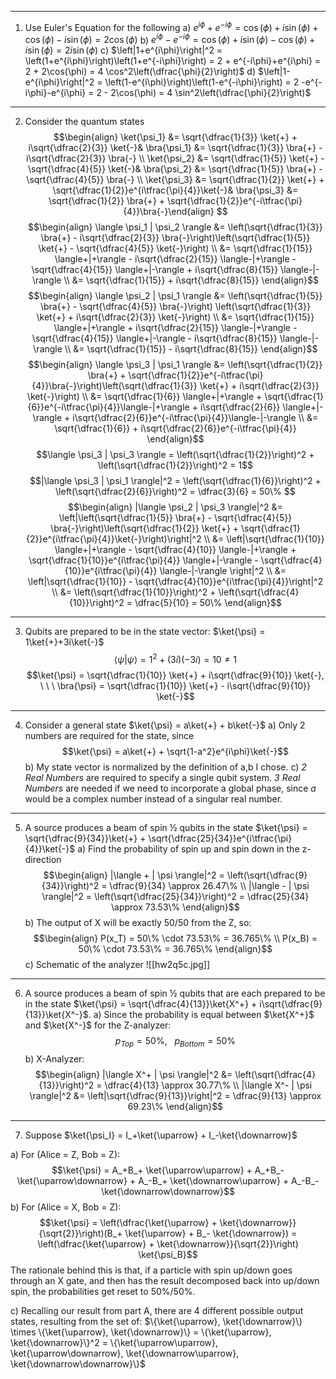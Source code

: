 <hr>

1. Use Euler's Equation for the following
a) $e^{i\phi}+e^{-i\phi} = \cos(\phi) + i\sin(\phi) + \cos(\phi) - i\sin(\phi) = 2 \cos(\phi)$
b) $e^{i\phi}-e^{-i\phi} = \cos(\phi) + i\sin(\phi) - \cos(\phi) + i\sin(\phi) = 2i \sin(\phi)$
c) $\left|1+e^{i\phi}\right|^2 = \left(1+e^{i\phi}\right)\left(1+e^{-i\phi}\right) = 2 + e^{-i\phi}+e^{i\phi} = 2 + 2\cos(\phi) = 4 \cos^2\left(\dfrac{\phi}{2}\right)$
d) $\left|1-e^{i\phi}\right|^2 = \left(1-e^{i\phi}\right)\left(1-e^{-i\phi}\right) = 2 -e^{-i\phi}-e^{i\phi} = 2 - 2\cos(\phi) = 4 \sin^2\left(\dfrac{\phi}{2}\right)$
<hr>

2. Consider the quantum states
$$\begin{align}
\ket{\psi_1} &= \sqrt{\dfrac{1}{3}} \ket{+} + i\sqrt{\dfrac{2}{3}} \ket{-}&
\bra{\psi_1} &= \sqrt{\dfrac{1}{3}} \bra{+} - i\sqrt{\dfrac{2}{3}} \bra{-} \\
\ket{\psi_2} &= \sqrt{\dfrac{1}{5}} \ket{+} - \sqrt{\dfrac{4}{5}} \ket{-}&
\bra{\psi_2} &= \sqrt{\dfrac{1}{5}} \bra{+} - \sqrt{\dfrac{4}{5}} \bra{-} \\
\ket{\psi_3} &= \sqrt{\dfrac{1}{2}} \ket{+} + \sqrt{\dfrac{1}{2}}e^{i\tfrac{\pi}{4}}\ket{-}&
\bra{\psi_3} &= \sqrt{\dfrac{1}{2}} \bra{+} + \sqrt{\dfrac{1}{2}}e^{-i\tfrac{\pi}{4}}\bra{-}\end{align}
$$
$$\begin{align} 
\langle \psi_1 | \psi_2 \rangle &= \left(\sqrt{\dfrac{1}{3}} \bra{+} - i\sqrt{\dfrac{2}{3}} \bra{-}\right)\left(\sqrt{\dfrac{1}{5}} \ket{+} - \sqrt{\dfrac{4}{5}} \ket{-}\right) \\ &= \sqrt{\dfrac{1}{15}} \langle+|+\rangle - i\sqrt{\dfrac{2}{15}} \langle-|+\rangle - \sqrt{\dfrac{4}{15}} \langle+|-\rangle + i\sqrt{\dfrac{8}{15}} \langle-|-\rangle \\
&= \sqrt{\dfrac{1}{15}} + i\sqrt{\dfrac{8}{15}}
\end{align}$$
$$\begin{align}
\langle \psi_2 | \psi_1 \rangle &= \left(\sqrt{\dfrac{1}{5}} \bra{+} - \sqrt{\dfrac{4}{5}} \bra{-}\right) \left(\sqrt{\dfrac{1}{3}} \ket{+} + i\sqrt{\dfrac{2}{3}} \ket{-}\right) \\
&= \sqrt{\dfrac{1}{15}} \langle+|+\rangle + i\sqrt{\dfrac{2}{15}} \langle-|+\rangle - \sqrt{\dfrac{4}{15}} \langle+|-\rangle - i\sqrt{\dfrac{8}{15}} \langle-|-\rangle \\
&= \sqrt{\dfrac{1}{15}} - i\sqrt{\dfrac{8}{15}}
\end{align}$$
$$\begin{align}
\langle \psi_3 | \psi_1 \rangle &= \left(\sqrt{\dfrac{1}{2}} \bra{+} + \sqrt{\dfrac{1}{2}}e^{-i\tfrac{\pi}{4}}\bra{-}\right)\left(\sqrt{\dfrac{1}{3}} \ket{+} + i\sqrt{\dfrac{2}{3}} \ket{-}\right) \\
&= \sqrt{\dfrac{1}{6}} \langle+|+\rangle + \sqrt{\dfrac{1}{6}}e^{-i\tfrac{\pi}{4}}\langle-|+\rangle + i\sqrt{\dfrac{2}{6}} \langle+|-\rangle + i\sqrt{\dfrac{2}{6}}e^{-i\tfrac{\pi}{4}}\langle-|-\rangle \\
&= \sqrt{\dfrac{1}{6}} + i\sqrt{\dfrac{2}{6}}e^{-i\tfrac{\pi}{4}}
\end{align}$$
$$\langle \psi_3 | \psi_3 \rangle = \left(\sqrt{\dfrac{1}{2}}\right)^2 + \left(\sqrt{\dfrac{1}{2}}\right)^2 = 1$$
$$|\langle \psi_3 | \psi_1 \rangle|^2 = \left(\sqrt{\dfrac{1}{6}}\right)^2 + \left(\sqrt{\dfrac{2}{6}}\right)^2 = \dfrac{3}{6} = 50\% $$
$$\begin{align}
|\langle \psi_2 | \psi_3 \rangle|^2 &= \left|\left(\sqrt{\dfrac{1}{5}} \bra{+} - \sqrt{\dfrac{4}{5}} \bra{-}\right)\left(\sqrt{\dfrac{1}{2}} \ket{+} + \sqrt{\dfrac{1}{2}}e^{i\tfrac{\pi}{4}}\ket{-}\right)\right|^2 \\
&= \left|\sqrt{\dfrac{1}{10}} \langle+|+\rangle - \sqrt{\dfrac{4}{10}} \langle-|+\rangle + \sqrt{\dfrac{1}{10}}e^{i\tfrac{\pi}{4}} \langle+|-\rangle - \sqrt{\dfrac{4}{10}}e^{i\tfrac{\pi}{4}} \langle-|-\rangle \right|^2 \\
&= \left|\sqrt{\dfrac{1}{10}} - \sqrt{\dfrac{4}{10}}e^{i\tfrac{\pi}{4}}\right|^2 \\
&= \left(\sqrt{\dfrac{1}{10}}\right)^2 + \left(\sqrt{\dfrac{4}{10}}\right)^2 = \dfrac{5}{10} = 50\%
\end{align}$$
<hr>

3. Qubits are prepared to be in the state vector: $\ket{\psi} = 1\ket{+}+3i\ket{-}$
$$\langle \psi | \psi \rangle = 1^2+(3i)(-3i) = 10 \ne 1$$
$$\ket{\psi} = \sqrt{\dfrac{1}{10}} \ket{+} + i\sqrt{\dfrac{9}{10}} \ket{-}, \ \ \ \bra{\psi} = \sqrt{\dfrac{1}{10}} \ket{+} - i\sqrt{\dfrac{9}{10}} \ket{-}$$
<hr>

4. Consider a general state $\ket{\psi} = a\ket{+} + b\ket{-}$
a) Only 2 numbers are required for the state, since 
$$\ket{\psi} = a\ket{+} + \sqrt{1-a^2}e^{i\phi}\ket{-}$$
b) My state vector is normalized by the definition of a,b I chose.
c) *2 Real Numbers* are required to specify a single qubit system.
   *3 Real Numbers* are needed if we need to incorporate a global phase, since $a$ would be a complex number instead of a singular real number.
<hr>

5. A source produces a beam of spin ½ qubits in the state $\ket{\psi} = \sqrt{\dfrac{9}{34}}\ket{+} +  \sqrt{\dfrac{25}{34}}e^{i\tfrac{\pi}{4}}\ket{-}$
a) Find the probability of spin up and spin down in the z-direction
$$\begin{align}
|\langle + | \psi \rangle|^2 = \left(\sqrt{\dfrac{9}{34}}\right)^2 = \dfrac{9}{34} \approx 26.47\% \\
|\langle - | \psi \rangle|^2 = \left(\sqrt{\dfrac{25}{34}}\right)^2 = \dfrac{25}{34} \approx 73.53\%
\end{align}$$
b) The output of X will be exactly 50/50 from the Z, so:
$$\begin{align}
P(x_T) = 50\% \cdot 73.53\% = 36.765\% \\
P(x_B) = 50\% \cdot 73.53\% = 36.765\%
\end{align}$$
c) Schematic of the analyzer
![[hw2q5c.jpg]]

<hr>

6. A source produces a beam of spin ½ qubits that are each prepared to be in the state $\ket{\psi} = \sqrt{\dfrac{4}{13}}\ket{X^+} + i\sqrt{\dfrac{9}{13}}\ket{X^-}$.
a) Since the probability is equal between $\ket{X^+}$ and $\ket{X^-}$ for the Z-analyzer:
$$p_{Top} = 50\% , \ \ \ p_{Bottom} = 50\%$$
b) X-Analyzer:
$$\begin{align}
|\langle X^+ | \psi \rangle|^2 &= \left(\sqrt{\dfrac{4}{13}}\right)^2 = \dfrac{4}{13} \approx 30.77\% \\
|\langle X^- | \psi \rangle|^2 &= \left|\sqrt{\dfrac{9}{13}}\right|^2 = \dfrac{9}{13} \approx 69.23\%
\end{align}$$
<hr>

7. Suppose $\ket{\psi_I} = I_+\ket{\uparrow} + I_-\ket{\downarrow}$

a) For (Alice = Z, Bob = Z):
$$\ket{\psi} =  A_+B_+ \ket{\uparrow\uparrow} + A_+B_- \ket{\uparrow\downarrow} + A_-B_+ \ket{\downarrow\uparrow} + A_-B_- \ket{\downarrow\downarrow}$$
b) For (Alice = X, Bob = Z):
$$\ket{\psi} = \left(\dfrac{\ket{\uparrow} + \ket{\downarrow}}{\sqrt{2}}\right)(B_+ \ket{\uparrow} + B_- \ket{\downarrow}) = \left(\dfrac{\ket{\uparrow} + \ket{\downarrow}}{\sqrt{2}}\right) \ket{\psi_B}$$
The rationale behind this is that, if a particle with spin up/down goes through an X gate, and then has the result decomposed back into up/down spin, the probabilities get reset to 50%/50%.

c) Recalling our result from part A, there are 4 different possible output states, resulting from the set of:   $\{\ket{\uparrow}, \ket{\downarrow}\} \times \{\ket{\uparrow}, \ket{\downarrow}\} = \{\ket{\uparrow}, \ket{\downarrow}\}^2 = \{\ket{\uparrow\uparrow}, \ket{\uparrow\downarrow}, \ket{\downarrow\uparrow}, \ket{\downarrow\downarrow}\}$
